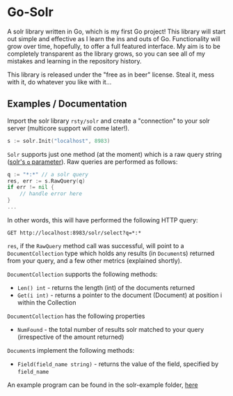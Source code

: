 # Go-Solr

A solr library written in Go, which is my first Go project! This library will start out simple and effective as I learn the ins and outs of Go. Functionality will grow over time, hopefully, to offer a full featured interface. My aim is to be completely transparent as the library grows, so you can see all of my mistakes and learning in the repository history.

This library is released under the "free as in beer" license. Steal it, mess with it, do whatever you like with it...

## Examples / Documentation

Import the solr library `rsty/solr` and create a "connection" to your solr server (multicore support will come later!).

```go
s := solr.Init("localhost", 8983)
```

`Solr` supports just one method (at the moment) which is a raw query string ([solr's `q` parameter](http://wiki.apache.org/solr/CommonQueryParameters#q)). Raw queries are performed as follows:

```go
q := "*:*" // a solr query
res, err := s.RawQuery(q)
if err != nil {
    // handle error here
}
...
```

In other words, this will have performed the following HTTP query:

```
GET http://localhost:8983/solr/select?q=*:*
```

`res`, if the `RawQuery` method call was successful, will point to a `DocumentCollection` type which holds any results (in `Document`s) returned from your query, and a few other metrics (explained shortly).

`DocumentCollection` supports the following methods:

* `Len() int` - returns the length (int) of the documents returned
* `Get(i int)` - returns a pointer to the document (Document) at position i within the Collection

`DocumentCollection` has the following properties

* `NumFound` - the total number of results solr matched to your query (irrespective of the amount returned)

`Document`s implement the following methods:

* `Field(field_name string)` - returns the value of the field, specified by `field_name`

An example program can be found in the solr-example folder, [here](https://github.com/rtt/Go-Solr/blob/master/rsty/solr-example/example.go)
